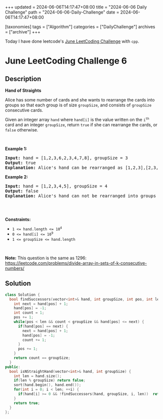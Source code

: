 +++
updated = 2024-06-06T14:17:47+08:00
title = "2024-06-06 Daily Challenge"
path = "2024-06-06-Daily-Challenge"
date = 2024-06-06T14:17:47+08:00

[taxonomies]
tags = ["Algorithm"]
categories = ["DailyChallenge"]
archives = ["archive"]
+++

Today I have done leetcode's [June LeetCoding Challenge](https://leetcode.com/problems/hand-of-straights/) with `cpp`.

<!-- more -->

# June LeetCoding Challenge 6

## Description

**Hand of Straights**

<p>Alice has some number of cards and she wants to rearrange the cards into groups so that each group is of size <code>groupSize</code>, and consists of <code>groupSize</code> consecutive cards.</p>

<p>Given an integer array <code>hand</code> where <code>hand[i]</code> is the value written on the <code>i<sup>th</sup></code> card and an integer <code>groupSize</code>, return <code>true</code> if she can rearrange the cards, or <code>false</code> otherwise.</p>

<p>&nbsp;</p>
<p><strong class="example">Example 1:</strong></p>

<pre>
<strong>Input:</strong> hand = [1,2,3,6,2,3,4,7,8], groupSize = 3
<strong>Output:</strong> true
<strong>Explanation:</strong> Alice&#39;s hand can be rearranged as [1,2,3],[2,3,4],[6,7,8]
</pre>

<p><strong class="example">Example 2:</strong></p>

<pre>
<strong>Input:</strong> hand = [1,2,3,4,5], groupSize = 4
<strong>Output:</strong> false
<strong>Explanation:</strong> Alice&#39;s hand can not be rearranged into groups of 4.

</pre>

<p>&nbsp;</p>
<p><strong>Constraints:</strong></p>

<ul>
	<li><code>1 &lt;= hand.length &lt;= 10<sup>4</sup></code></li>
	<li><code>0 &lt;= hand[i] &lt;= 10<sup>9</sup></code></li>
	<li><code>1 &lt;= groupSize &lt;= hand.length</code></li>
</ul>

<p>&nbsp;</p>
<p><strong>Note:</strong> This question is the same as 1296: <a href="https://leetcode.com/problems/divide-array-in-sets-of-k-consecutive-numbers/" target="_blank">https://leetcode.com/problems/divide-array-in-sets-of-k-consecutive-numbers/</a></p>


## Solution

``` cpp
class Solution {
  bool findSuccessors(vector<int>& hand, int groupSize, int pos, int len) {
    int next = hand[pos] + 1;
    hand[pos] = -1;
    int count = 1;
    pos += 1;
    while(pos < len && count < groupSize && hand[pos] <= next) {
      if(hand[pos] == next) {
        next = hand[pos] + 1;
        hand[pos] = -1;
        count += 1;
      }
      pos += 1;
    }
    return count == groupSize;
  }
public:
  bool isNStraightHand(vector<int>& hand, int groupSize) {
    int len = hand.size();
    if(len % groupSize) return false;
    sort(hand.begin(), hand.end());
    for(int i = 0; i < len; ++i) {
      if(hand[i] >= 0 && !findSuccessors(hand, groupSize, i, len))  return false;
    }
    return true;
  }
};
```
